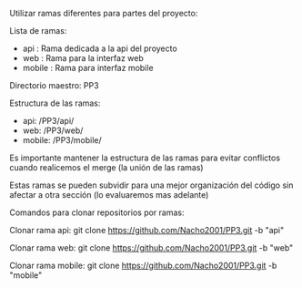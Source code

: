 Utilizar ramas diferentes para partes del proyecto:

Lista de ramas:
- api : Rama dedicada a la api del proyecto
- web : Rama para la interfaz web
- mobile : Rama para interfaz mobile

Directorio maestro:
PP3

Estructura de las ramas:
- api: /PP3/api/
- web: /PP3/web/
- mobile: /PP3/mobile/

Es importante mantener la estructura de las ramas para evitar conflictos cuando realicemos el merge
(la unión de las ramas)

Estas ramas se pueden subvidir para una mejor organización del código sin afectar a otra sección
(lo evaluaremos mas adelante)

Comandos para clonar repositorios por ramas:

Clonar rama api:
git clone https://github.com/Nacho2001/PP3.git -b "api"

Clonar rama web:
git clone https://github.com/Nacho2001/PP3.git -b "web"

Clonar rama mobile:
git clone https://github.com/Nacho2001/PP3.git -b "mobile"
